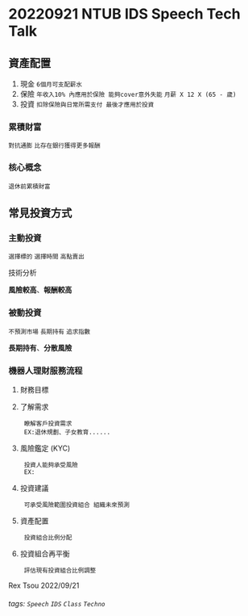 # 20220921 NTUB IDS Speech Tech Talk

資產配置
---

1. 現金
`6個月可支配薪水`
2. 保險
`年收入10% 內應用於保險 能夠cover意外失能`
`月薪 X 12 X (65 - 歲)`
3. 投資
`扣除保險與日常所需支付 最後才應用於投資`

### 累積財富
`對抗通膨` `比存在銀行獲得更多報酬`

### 核心概念

`退休前累積財富`

常見投資方式
---

### 主動投資
`選擇標的` `選擇時間` `高點賣出`

技術分析
    
**風險較高**、**報酬較高**
### 被動投資
`不預測市場` `長期持有` `追求指數`

**長期持有**、**分散風險**


### 機器人理財服務流程

1. 財務目標

        

2. 了解需求

        瞭解客戶投資需求
        EX:退休規劃、子女教育......

3. 風險鑑定 (KYC)

        投資人能夠承受風險
        EX:

4. 投資建議

        可承受風險範圍投資組合 組織未來預測

5. 資產配置

        投資組合比例分配

6. 投資組合再平衡

        評估現有投資組合比例調整





Rex Tsou 2022/09/21

###### tags: `Speech` `IDS` `Class` `Techno`